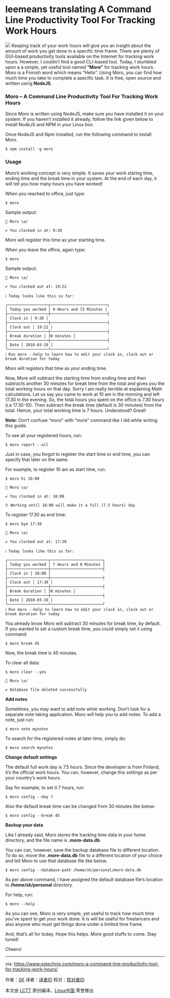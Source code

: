 leemeans translating
A Command Line Productivity Tool For Tracking Work Hours
======

![](https://www.ostechnix.com/wp-content/uploads/2018/03/Moro-720x340.jpg)
Keeping track of your work hours will give you an insight about the amount of work you get done in a specific time frame. There are plenty of GUI-based productivity tools available on the Internet for tracking work hours. However, I couldn’t find a good CLI-based tool. Today, I stumbled upon a a simple, yet useful tool named **“Moro”** for tracking work hours. Moro is a Finnish word which means “Hello”. Using Moro, you can find how much time you take to complete a specific task. It is free, open source and written using **NodeJS**.

### Moro – A Command Line Productivity Tool For Tracking Work Hours

Since Moro is written using NodeJS, make sure you have installed it on your system. If you haven’t installed it already, follow the link given below to install NodeJS and NPM in your Linux box.

Once NodeJS and Npm installed, run the following command to install Moro.
```
$ npm install -g moro

```

### Usage

Moro’s working concept is very simple. It saves your work staring time, ending time and the break time in your system. At the end of each day, it will tell you how many hours you have worked!

When you reached to office, just type:
```
$ moro

```

Sample output:
```
💙 Moro \o/

✔ You clocked in at: 9:20

```

Moro will register this time as your starting time.

When you leave the office, again type:
```
$ moro

```

Sample output:
```
💙 Moro \o/

✔ You clocked out at: 19:22

ℹ Today looks like this so far:

┌──────────────────┬─────────────────────────┐
│ Today you worked │ 9 Hours and 72 Minutes │
├──────────────────┼─────────────────────────┤
│ Clock in │ 9:20 │
├──────────────────┼─────────────────────────┤
│ Clock out │ 19:22 │
├──────────────────┼─────────────────────────┤
│ Break duration │ 30 minutes │
├──────────────────┼─────────────────────────┤
│ Date │ 2018-03-19 │
└──────────────────┴─────────────────────────┘
ℹ Run moro --help to learn how to edit your clock in, clock out or break duration for today

```

Moro will registers that time as your ending time.

Now, More will subtract the starting time from ending time and then subtracts another 30 minutes for break time from the total and gives you the total working hours on that day. Sorry I am really terrible at explaining Math calculations. Let us say you came to work at 10 am in the morning and left 17.30 in the evening. So, the total hours you spent on the office is 7.30 hours (i.e 17.30-10). Then subtract the break time (default is 30 minutes) from the total. Hence, your total working time is 7 hours. Understood? Great!

**Note:** Don’t confuse “moro” with “more” command like I did while writing this guide.

To see all your registered hours, run:
```
$ moro report --all

```

Just in case, you forgot to register the start time or end time, you can specify that later on the same.

For example, to register 10 am as start time, run:
```
$ moro hi 10:00

💙 Moro \o/

✔ You clocked in at: 10:00

⏰ Working until 18:00 will make it a full (7.5 hours) day

```

To register 17.30 as end time:
```
$ moro bye 17:30

💙 Moro \o/

✔ You clocked out at: 17:30

ℹ Today looks like this so far:

┌──────────────────┬───────────────────────┐
│ Today you worked │ 7 Hours and 0 Minutes │
├──────────────────┼───────────────────────┤
│ Clock in │ 10:00 │
├──────────────────┼───────────────────────┤
│ Clock out │ 17:30 │
├──────────────────┼───────────────────────┤
│ Break duration │ 30 minutes │
├──────────────────┼───────────────────────┤
│ Date │ 2018-03-19 │
└──────────────────┴───────────────────────┘
ℹ Run moro --help to learn how to edit your clock in, clock out or break duration for today

```

You already know Moro will subtract 30 minutes for break time, by default. If you wanted to set a custom break time, you could simply set it using command:
```
$ moro break 45

```

Now, the break time is 45 minutes.

To clear all data:
```
$ moro clear --yes

💙 Moro \o/

✔ Database file deleted successfully

```

**Add notes**

Sometimes, you may want to add note while working. Don’t look for a separate note taking application. Moro will help you to add notes. To add a note, just run:
```
$ moro note mynotes

```

To search for the registered notes at later time, simply do:
```
$ moro search mynotes

```

**Change default settings**

The default full work day is 7.5 hours. Since the developer is from Finland, it’s the official work hours. You can, however, change this settings as per your country’s work hours.

Say for example, to set it 7 hours, run:
```
$ moro config --day 7

```

Also the default break time can be changed from 30 minutes like below:
```
$ moro config --break 45

```

**Backup your data**

Like I already said, Moro stores the tracking time data in your home directory, and the file name is **.moro-data.db**.

You can can, however, save the backup database file to different location. To do so, move the **.more-data.db** file to a different location of your choice and tell Moro to use that database file like below.
```
$ moro config --database-path /home/sk/personal/moro-data.db

```

As per above command, I have assigned the default database file’s location to **/home/sk/personal** directory.

For help, run:
```
$ moro --help

```

As you can see, Moro is very simple, yet useful to track how much time you’ve spent to get your work done. It is will be useful for freelancers and also anyone who must get things done under a limited time frame.

And, that’s all for today. Hope this helps. More good stuffs to come. Stay tuned!

Cheers!



--------------------------------------------------------------------------------

via: https://www.ostechnix.com/moro-a-command-line-productivity-tool-for-tracking-work-hours/

作者：[SK][a]
译者：[译者ID](https://github.com/译者ID)
校对：[校对者ID](https://github.com/校对者ID)

本文由 [LCTT](https://github.com/LCTT/TranslateProject) 原创编译，[Linux中国](https://linux.cn/) 荣誉推出

[a]:https://www.ostechnix.com/author/sk/
